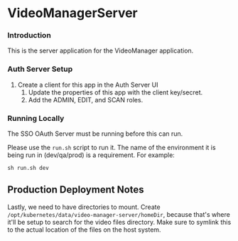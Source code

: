 # VideoManagerServer

### Introduction

This is the server application for the VideoManager application.

### Auth Server Setup

1. Create a client for this app in the Auth Server UI
    1. Update the properties of this app with the client key/secret.
    1. Add the ADMIN, EDIT, and SCAN roles.

### Running Locally

The SSO OAuth Server must be running before this can run.

Please use the `run.sh` script to run it. The name of the environment it is being run in (dev/qa/prod) is a requirement. For example:

`sh run.sh dev`

## Production Deployment Notes

Lastly, we need to have directories to mount. Create `/opt/kubernetes/data/video-manager-server/homeDir`, because that's where it'll be setup to search for the video files directory. Make sure to symlink this to the actual location of the files on the host system.